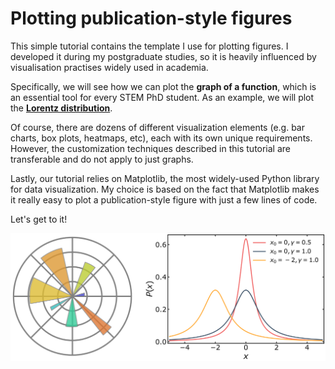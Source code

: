 # Plotting publication-style figures

This simple tutorial contains the template I use for plotting figures. I developed it during my postgraduate studies, so it is heavily influenced by visualisation practises widely used in academia. 

Specifically, we will see how we can plot the **graph of a function**, which is an essential tool for every STEM PhD student. As an example, we will plot the **[Lorentz distribution](https://en.wikipedia.org/wiki/Cauchy_distribution)**. 

Of course, there are dozens of different visualization elements (e.g. bar charts, box plots, heatmaps, etc), each with its own unique requirements. However, the customization techniques described in this tutorial are transferable and do not apply to just graphs.

Lastly, our tutorial relies on Matplotlib, the most widely-used Python library for data visualization. My choice is based on the fact that Matplotlib makes it really easy to plot a publication-style figure with just a few lines of code.

Let's get to it!

<p align="center"><img width="600" src="Plotting_logo.png"></p>

